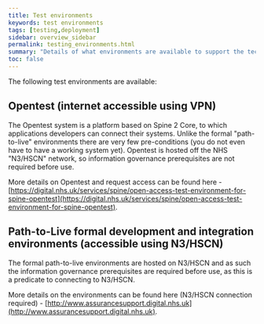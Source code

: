 ```yaml
---
title: Test environments
keywords: test environments
tags: [testing,deployment]
sidebar: overview_sidebar
permalink: testing_environments.html
summary: "Details of what environments are available to support the technical accreditation and solution assurance process"
toc: false
---
```


The following test environments are available:

## Opentest (internet accessible using VPN) ##
The Opentest system is a platform based on Spine 2 Core, to which applications developers can connect their systems. Unlike the formal "path-to-live" environments there are very few pre-conditions (you do not even have to have a working system yet). Opentest is hosted off the NHS "N3/HSCN" network, so information governance prerequisites are not required before use.

More details on Opentest and request access can be found here - [https://digital.nhs.uk/services/spine/open-access-test-environment-for-spine-opentest](https://digital.nhs.uk/services/spine/open-access-test-environment-for-spine-opentest).

## Path-to-Live formal development and integration environments (accessible using N3/HSCN) ##
The formal path-to-live environments are hosted on N3/HSCN and as such the information governance prerequisites are required before use, as this is a predicate to connecting to N3/HSCN.

More details on the environments can be found here (N3/HSCN connection required) - [http://www.assurancesupport.digital.nhs.uk](http://www.assurancesupport.digital.nhs.uk).
